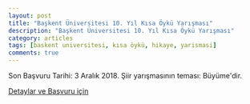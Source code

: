 ```yaml
---
layout: post
title: "Başkent Üniversitesi 10. Yıl Kısa Öykü Yarışması"
description: "Başkent Üniversitesi 10. Yıl Kısa Öykü Yarışması"
category: articles
tags: [baskent universitesi, kısa öykü, hikaye, yarismasi]
comments: true
---
```


Son Başvuru Tarihi: 3 Aralık 2018. 
Şiir yarışmasının teması: Büyüme'dir.

[Detaylar ve Başvuru için](https://twitter.com/pskbaskent/status/1059179560661594112)